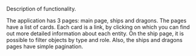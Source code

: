Description of functionality.

The application has 3 pages: main page, ships and dragons. The pages have a list of cards. Each card is a link, by clicking on which you can find out more detailed information about each entity. On the ship page, it is possible to filter objects by type and role. Also, the ships and dragons pages have simple pagination.





